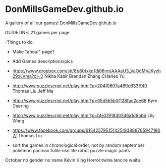 DonMillsGameDev.github.io
=========================

A gallery of all our games!
DonMillsGameDev.github.io

GUIDELINE:
  21 games per page

-Things to do:
   - Make "about" page?
   - Add Games descriptions/pics
      
- https://www.dropbox.com/sh/8b80txkq1dj06rm/AAAaU3_VaOdMVJKyxh29xLVma?dl=0 Nikita Kabir Brendan Zhang CHarles Yu
- http://www.puzzlescript.net/play.html?p=204f0607a469c633f9f0 Thomas Liu Jeff Ma
- http://www.puzzlescript.net/play.html?p=05d5b5b0f128fac2ce68 Byrn Deering
- http://www.puzzlescript.net/play.html?p=bfe31918403d6a1d6bbd Lily Wang
- https://www.facebook.com/groups/615425795151425/938887659471902/ Thomas Liu

- sort the games in chronological order, not by random
september
pokemon
pacman
futile
real life
robot puzzle
magic pants

October
no gender no name Kevin King
Horror twine
lanoire
waifu
